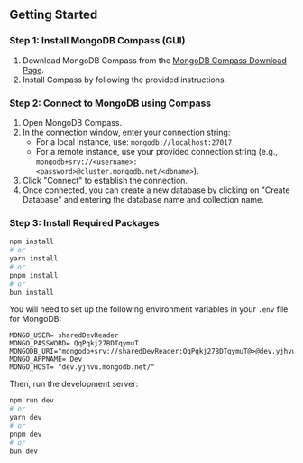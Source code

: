 ## Getting Started



### Step 1: Install MongoDB Compass (GUI)

1. Download MongoDB Compass from the [MongoDB Compass Download Page](https://www.mongodb.com/try/download/compass).
2. Install Compass by following the provided instructions.

### Step 2: Connect to MongoDB using Compass

1. Open MongoDB Compass.
2. In the connection window, enter your connection string:
   - For a local instance, use: `mongodb://localhost:27017`
   - For a remote instance, use your provided connection string (e.g., `mongodb+srv://<username>:<password>@cluster.mongodb.net/<dbname>`).
3. Click "Connect" to establish the connection.
4. Once connected, you can create a new database by clicking on "Create Database" and entering the database name and collection name.

### Step 3: Install Required Packages

```bash
npm install
# or
yarn install
# or
pnpm install
# or
bun install
```

You will need to set up the following environment variables in your `.env` file for MongoDB:

```
MONGO_USER= sharedDevReader
MONGO_PASSWORD= QqPqkj27BDTqymuT
MONGODB_URI="mongodb+srv://sharedDevReader:QqPqkj27BDTqymuT@>@dev.yjhvu.mongodb.net/"
MONGO_APPNAME= Dev
MONGO_HOST= "dev.yjhvu.mongodb.net/"
```

Then, run the development server:

```bash
npm run dev
# or
yarn dev
# or
pnpm dev
# or
bun dev